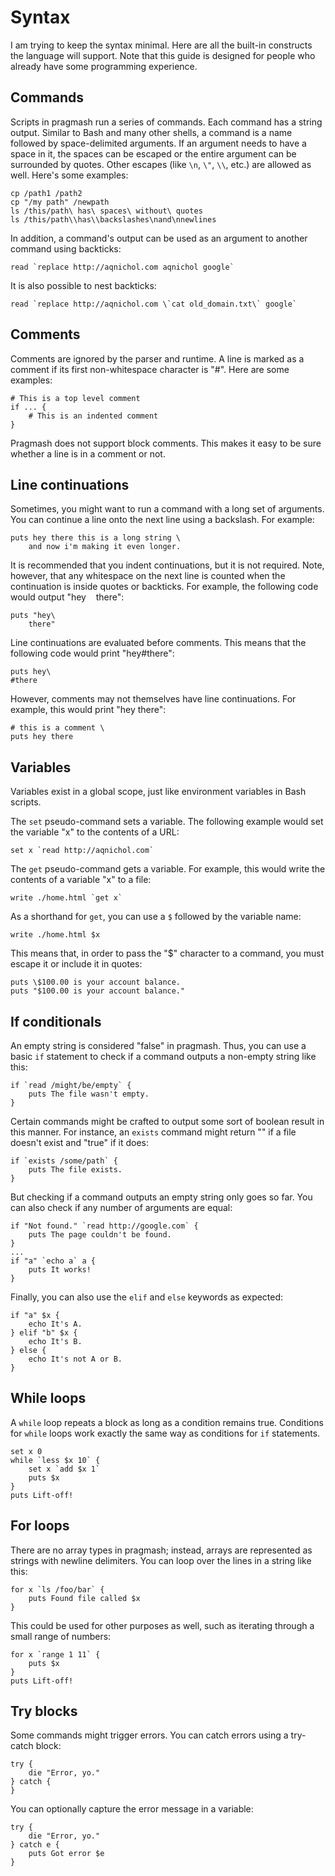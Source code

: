 # Syntax

I am trying to keep the syntax minimal. Here are all the built-in constructs the language will support. Note that this guide is designed for people who already have some programming experience.

## Commands

Scripts in pragmash run a series of commands. Each command has a string output. Similar to Bash and many other shells, a command is a name followed by space-delimited arguments. If an argument needs to have a space in it, the spaces can be escaped or the entire argument can be surrounded by quotes. Other escapes (like `\n`, `\"`, `\\`, etc.) are allowed as well. Here's some examples:

    cp /path1 /path2
    cp "/my path" /newpath
    ls /this/path\ has\ spaces\ without\ quotes
    ls /this/path\\has\\backslashes\nand\nnewlines

In addition, a command's output can be used as an argument to another command using backticks:

    read `replace http://aqnichol.com aqnichol google`

It is also possible to nest backticks:

    read `replace http://aqnichol.com \`cat old_domain.txt\` google`

## Comments

Comments are ignored by the parser and runtime. A line is marked as a comment if its first non-whitespace character is "#". Here are some examples:

    # This is a top level comment
    if ... {
        # This is an indented comment
    }

Pragmash does not support block comments. This makes it easy to be sure whether a line is in a comment or not.

## Line continuations

Sometimes, you might want to run a command with a long set of arguments. You can continue a line onto the next line using a backslash. For example:

    puts hey there this is a long string \
        and now i'm making it even longer.

It is recommended that you indent continuations, but it is not required. Note, however, that any whitespace on the next line is counted when the continuation is inside quotes or backticks. For example, the following code would output "hey&nbsp;&nbsp;&nbsp;&nbsp;there":

    puts "hey\
        there"

Line continuations are evaluated before comments. This means that the following code would print "hey#there":

    puts hey\
    #there

However, comments may not themselves have line continuations. For example, this would print "hey there":

    # this is a comment \
    puts hey there

## Variables

Variables exist in a global scope, just like environment variables in Bash scripts.

The `set` pseudo-command sets a variable. The following example would set the variable "x" to the contents of a URL:

    set x `read http://aqnichol.com`

The `get` pseudo-command gets a variable. For example, this would write the contents of a variable "x" to a file:

    write ./home.html `get x`

As a shorthand for `get`, you can use a `$` followed by the variable name:

    write ./home.html $x

This means that, in order to pass the "$" character to a command, you must escape it or include it in quotes:

    puts \$100.00 is your account balance.
    puts "$100.00 is your account balance."

## If conditionals

An empty string is considered "false" in pragmash. Thus, you can use a basic `if` statement to check if a command outputs a non-empty string like this:

    if `read /might/be/empty` {
        puts The file wasn't empty.
    }

Certain commands might be crafted to output some sort of boolean result in this manner. For instance, an `exists` command might return "" if a file doesn't exist and "true" if it does:

    if `exists /some/path` {
        puts The file exists.
    }

But checking if a command outputs an empty string only goes so far. You can also check if any number of arguments are equal:

    if "Not found." `read http://google.com` {
        puts The page couldn't be found.
    }
    ...
    if "a" `echo a` a {
        puts It works!
    }

Finally, you can also use the `elif` and `else` keywords as expected:

    if "a" $x {
        echo It's A.
    } elif "b" $x {
        echo It's B.
    } else {
        echo It's not A or B.
    }

## While loops

A `while` loop repeats a block as long as a condition remains true. Conditions for `while` loops work exactly the same way as conditions for `if` statements.

    set x 0
    while `less $x 10` {
        set x `add $x 1`
        puts $x
    }
    puts Lift-off!

## For loops

There are no array types in pragmash; instead, arrays are represented as strings with newline delimiters. You can loop over the lines in a string like this:

    for x `ls /foo/bar` {
        puts Found file called $x
    }

This could be used for other purposes as well, such as iterating through a small range of numbers:

    for x `range 1 11` {
        puts $x
    }
    puts Lift-off!

## Try blocks

Some commands might trigger errors. You can catch errors using a try-catch block:

    try {
        die "Error, yo."
    } catch {
    }

You can optionally capture the error message in a variable:

    try {
        die "Error, yo."
    } catch e {
        puts Got error $e
    }

